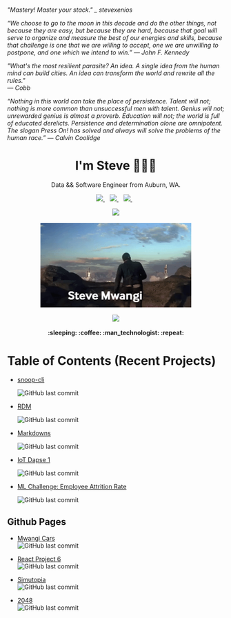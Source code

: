<h6>
<p>
"Mastery! Master your stack."
_ stevexenios
  
“We choose to go to the moon in this decade and do the other things, not because they are easy, but because they are hard, because that goal will serve to organize and measure the best of our energies and skills, because that challenge is one that we are willing to accept, one we are unwilling to postpone, and one which we intend to win.”
― John F. Kennedy

"What's the most resilient parasite? An idea. A single idea from the human mind can build cities. An idea can transform the world and rewrite all the rules."	
― Cobb

“Nothing in this world can take the place of persistence. Talent will not; nothing is more common than unsuccessful men with talent. Genius will not; unrewarded genius is almost a proverb. Education will not; the world is full of educated derelicts. Persistence and determination alone are omnipotent. The slogan Press On! has solved and always will solve the problems of the human race.”
― Calvin Coolidge 
</p>
</h6>

<h1 align='center'>
  I'm Steve 👋👨‍💻
</h1>

<p align='center'>
  Data && Software Engineer from Auburn, WA.
</p>

<p align='center'>

<a href="https://www.linkedin.com/in/stevegmwangi">
    <img src="https://img.shields.io/badge/linkedin-%230077B5.svg?&style=for-the-badge&logo=linkedin&logoColor=white" />
  </a>  

<a href="https://instagram.com/steve.xenios">
    <img src="https://img.shields.io/badge/instagram-%23E4405F.svg?&style=for-the-badge&logo=instagram&logoColor=white" />      
  </a>  

<a href="https://www.facebook.com/stevexenios/">
    <img src="https://img.shields.io/badge/facebook-%231877F2.svg?&style=for-the-badge&logo=facebook&logoColor=white" />
  </a>  
</p>

<p align='center'>
  <a href="#"><img src="https://github-readme-stats.vercel.app/api?username=stevexenios&show_icons=true&count_private=true&theme=dark" width="350"></a>
</p>

<p align='center'>
  <img src="sm.gif" alt="" width="350"/>
</p>

<p align='center'>
  <a href="#"><img src="https://badges.pufler.dev/visits/stevexenios/stevexenios"></a> 
</p>

<p align='center'>
  <strong> :sleeping: :coffee: :man_technologist: :repeat:</strong>
  
<p>

</p>

# Table of Contents (Recent Projects)

* [snoop-cli](https://github.com/stevexenios/snoop-cli)

  ![GitHub last commit](https://img.shields.io/github/last-commit/stevexenios/snoop-cli?color=green&style=for-the-badge)
* [RDM](https://github.com/stevexenios/RDM)

  ![GitHub last commit](https://img.shields.io/github/last-commit/stevexenios/RDM?color=green&style=for-the-badge)
* [Markdowns](https://github.com/stevexenios/MARKDOWNS)

  ![GitHub last commit](https://img.shields.io/github/last-commit/stevexenios/MARKDOWNS?color=blue&style=for-the-badge)
* [IoT Dapse 1](https://github.com/stevexenios/INSIGHT_DAPSE)

  ![GitHub last commit](https://img.shields.io/github/last-commit/stevexenios/INSIGHT_DAPSE?color=green&style=for-the-badge)
* [ML Challenge: Employee Attrition Rate](https://github.com/stevexenios/HE_CHALLENGES)

  ![GitHub last commit](https://img.shields.io/github/last-commit/stevexenios/HE_CHALLENGES?color=green&style=for-the-badge)



## Github Pages

* [Mwangi Cars](https://stevexenios.github.io/MWANGICARS/)
  <br/>
  ![GitHub last commit](https://img.shields.io/github/last-commit/stevexenios/MWANGICARS?color=green&style=for-the-badge)
  


* [React Project 6](https://stevexenios.github.io/project_6_videos/)
  <br/>
  ![GitHub last commit](https://img.shields.io/github/last-commit/stevexenios/project_6_videos?color=green&style=for-the-badge)
  


* [Simutopia](https://stevexenios.github.io/Simutopia/)
  <br/>
  ![GitHub last commit](https://img.shields.io/github/last-commit/stevexenios/Simutopia?color=green&style=for-the-badge)
  

* [2048](https://stevexenios.github.io/2048/)
  <br/>
  ![GitHub last commit](https://img.shields.io/github/last-commit/stevexenios/2048?color=green&style=for-the-badge)
  
